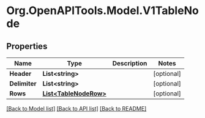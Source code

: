 # Org.OpenAPITools.Model.V1TableNode

## Properties

Name | Type | Description | Notes
------------ | ------------- | ------------- | -------------
**Header** | **List&lt;string&gt;** |  | [optional] 
**Delimiter** | **List&lt;string&gt;** |  | [optional] 
**Rows** | [**List&lt;TableNodeRow&gt;**](TableNodeRow.md) |  | [optional] 

[[Back to Model list]](../README.md#documentation-for-models) [[Back to API list]](../README.md#documentation-for-api-endpoints) [[Back to README]](../README.md)

